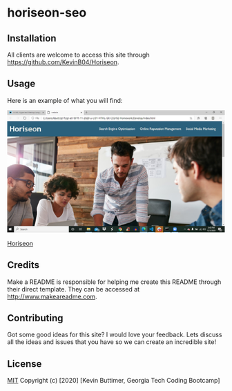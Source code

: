 # horiseon-seo

## Installation
All clients are welcome to access this site through https://github.com/KevinB04/Horiseon. 

## Usage
Here is an example of what you will find:

![horiseon-seo](/assets/screenshots/Horiseon1.jpg)

[Horiseon](https://kevinb04.github.io/horiseon-seo/)

## Credits
Make a README is responsible for helping me create this README through their direct template. They can be accessed at http://www.makeareadme.com.

## Contributing
Got some good ideas for this site? I would love your feedback. Lets discuss all the ideas and issues that you have so we can create an incredible site!

## License
[MIT](https://choosealicense.com/licenses/mit/) 
Copyright (c) [2020] [Kevin Buttimer, Georgia Tech Coding Bootcamp]
